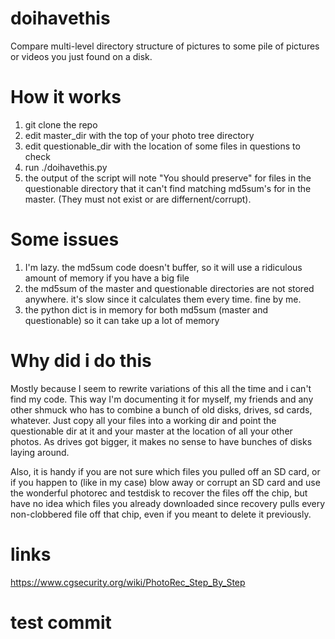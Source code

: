 # doihavethis
Compare multi-level directory structure of pictures to some pile of pictures or videos you just found on a disk.

# How it works
1. git clone the repo
2. edit master_dir with the top of your photo tree directory
3. edit questionable_dir with the location of some files in questions to check
4. run ./doihavethis.py
5. the output of the script will note "You should preserve" for files in the questionable directory
   that it can't find matching md5sum's for in the master. (They must not exist or are differnent/corrupt).

# Some issues
1. I'm lazy. the md5sum code doesn't buffer, so it will use a ridiculous amount of memory if you have a big file
2. the md5sum of the master and questionable directories are not stored anywhere. it's slow since it calculates them every time. fine by me.
3. the python dict is in memory for both md5sum (master and questionable) so it can take up a lot of memory

# Why did i do this
Mostly because I seem to rewrite variations of this all the time and i can't find my code.
This way I'm documenting it for myself, my friends and any other shmuck who has to combine a bunch of old disks, drives, sd cards, whatever.
Just copy all your files into a working dir and point the questionable dir at it and your master at the location of all your other photos.
As drives got bigger, it makes no sense to have bunches of disks laying around.

Also, it is handy if you are not sure which files you pulled off an SD card, or if you happen to (like in my case) blow away or corrupt an SD card
and use the wonderful photorec and testdisk to recover the files off the chip, but have no idea which files you already downloaded since recovery
pulls every non-clobbered file off that chip, even if you meant to delete it previously.

# links
https://www.cgsecurity.org/wiki/PhotoRec_Step_By_Step

# test commit 
